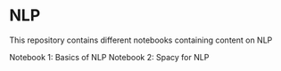 # NLP

This repository contains different notebooks containing content on NLP 

Notebook 1: Basics of NLP 
Notebook 2: Spacy for NLP

